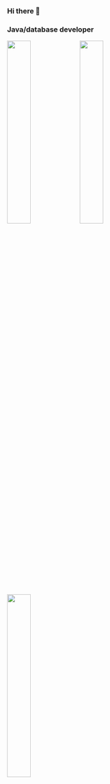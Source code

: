 ### Hi there 👋

### Java/database developer

<div id="header" align="left">  
  <img src="https://media.giphy.com/media/xTiTnxpQ3ghPiB2Hp6/giphy.gif" width="33%"/>
  <img src="https://media.giphy.com/media/bAQH7WXKqtIBrPs7sR/giphy.gif" width="33%"/>
  <img src="https://media.giphy.com/media/Su6BwkW2GelyTtRhNq/giphy.gif" width="33%"/>
</div>
